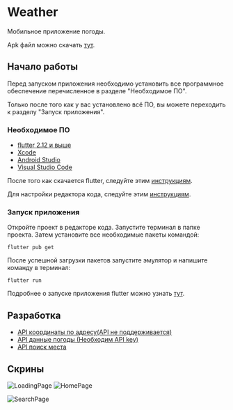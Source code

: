 # Weather

Мобильное приложение погоды.

Apk файл можно скачать [тут](https://github.com/EgorShiryaev/Weather/releases).

## Начало работы

Перед запуском приложения необходимо установить все программное обеспечение перечисленное в разделе "Необходимое ПО". 

Только после того как у вас установлено всё ПО, вы можете переходить к разделу "Запуск приложения".

### Необходимое ПО

- [flutter 2.12 и выше](https://docs.flutter.dev/development/tools/sdk/releases)
- [Xcode](https://apps.apple.com/ru/app/xcode/id497799835?mt=12)
- [Android Studio](https://developer.android.com/studio)
- [Visual Studio Code](https://code.visualstudio.com/)

После того как скачается flutter, следуйте этим [инструкциям](https://docs.flutter.dev/get-started/install).

Для настройки редактора кода, следуйте этим [инструкциям](https://docs.flutter.dev/get-started/editor?tab=vscode).

### Запуск приложения

Откройте проект в редакторе кода. Запустите терминал в папке проекта. Затем установите все необходимые пакеты командой:

```
flutter pub get
```

После успешной загрузки пакетов запустите эмулятор и напишите команду в терминал:

```
flutter run
```

Подробнее о запуске приложения flutter можно узнать [тут](https://docs.flutter.dev/get-started/test-drive?tab=vscode).

## Разработка

- [API координаты по адресу(API не поддерживается)](search.maps.sputnik.ru)
- [API данные погоды (Необходим API key)]( https://openweathermap.org)
- [API поиск места](https://developers.google.com/maps/documentation/places/web-service/overview)

## Скрины

![LoadingPage](https://user-images.githubusercontent.com/80877621/196800859-f47eb013-2b02-4431-83a5-35928aad94d5.png)
![HomePage](https://user-images.githubusercontent.com/80877621/196800898-a11d8cd7-3a0d-40c9-9f95-4f72a4baf15b.png)

![SearchPage](https://user-images.githubusercontent.com/80877621/196800965-3a99e647-438f-4412-aadd-c600135b7938.png)
